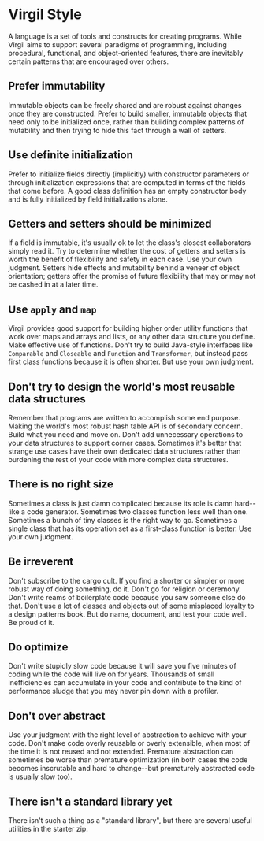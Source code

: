 # Virgil Style #

A language is a set of tools and constructs for creating programs. While Virgil aims to support several paradigms of programming, including procedural, functional, and object-oriented features, there are inevitably certain patterns that are encouraged over others.

## Prefer immutability ##

Immutable objects can be freely shared and are robust against changes once they are constructed. Prefer to build smaller, immutable objects that need only to be initialized once, rather than building complex patterns of mutability and then trying to hide this fact through a wall of setters.

## Use definite initialization ##

Prefer to initialize fields directly (implicitly) with constructor parameters or through initialization expressions that are computed in terms of the fields that come before. A good class definition has an empty constructor body and is fully initialized by field initializations alone.

## Getters and setters should be minimized ##

If a field is immutable, it's usually ok to let the class's closest collaborators simply read it. Try to determine whether the cost of getters and setters is worth the benefit of flexibility and safety in each case. Use your own judgment. Setters hide effects and mutability behind a veneer of object orientation; getters offer the promise of future flexibility that may or may not be cashed in at a later time.

## Use `apply` and `map` ##

Virgil provides good support for building higher order utility functions that work over maps and arrays and lists, or any other data structure you define. Make effective use of functions. Don't try to build Java-style interfaces like `Comparable` and `Closeable` and `Function` and `Transformer`, but instead pass first class functions because it is often shorter. But use your own judgment.

## Don't try to design the world's most reusable data structures ##

Remember that programs are written to accomplish some end purpose. Making the world's most robust hash table API is of secondary concern. Build what you need and move on. Don't add unnecessary operations to your data structures to support corner cases. Sometimes it's better that strange use cases have their own dedicated data structures rather than burdening the rest of your code with more complex data structures.

## There is no right size ##

Sometimes a class is just damn complicated because its role is damn hard--like a code generator. Sometimes two classes function less well than one. Sometimes a bunch of tiny classes is the right way to go. Sometimes a single class that has its operation set as a first-class function is better. Use your own judgment.

## Be irreverent ##

Don't subscribe to the cargo cult. If you find a shorter or simpler or more robust way of doing something, do it. Don't go for religion or ceremony. Don't write reams of boilerplate code because you saw someone else do that. Don't use a lot of classes and objects out of some misplaced loyalty to a design patterns book. But do name, document, and test your code well. Be proud of it.

## Do optimize ##

Don't write stupidly slow code because it will save you five minutes of coding while the code will live on for years. Thousands of small inefficiencies can accumulate in your code and contribute to the kind of performance sludge that you may never pin down with a profiler.

## Don't over abstract ##

Use your judgment with the right level of abstraction to achieve with your code. Don't make code overly reusable or overly extensible, when most of the time it is not reused and not extended. Premature abstraction can sometimes be worse than premature optimization (in both cases the code becomes inscrutable and hard to change--but prematurely abstracted code is usually slow too).

## There isn't a standard library yet ##

There isn't such a thing as a "standard library", but there are several useful utilities in the starter zip.